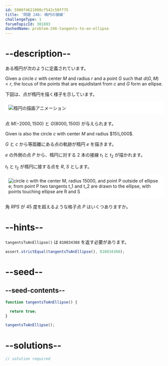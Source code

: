 ```yaml
---
id: 5900f4621000cf542c50ff75
title: '問題 246: 楕円の接線'
challengeType: 1
forumTopicId: 301893
dashedName: problem-246-tangents-to-an-ellipse
---
```


# --description--

ある楕円が次のように定義されています。

Given a circle $c$ with center $M$ and radius $r$ and a point $G$ such that $d(G, M) < r$, the locus of the points that are equidistant from $c$ and $G$ form an ellipse.

下図は、点が楕円を描く様子を示しています。

<img alt="楕円の描画アニメーション" src="https://cdn.freecodecamp.org/curriculum/project-euler/tangents-to-an-ellipse-1.gif" style="background-color: white; padding: 10px; display: block; margin-right: auto; margin-left: auto; margin-bottom: 1.2rem;" />

点 $M(-2000, 1500)$ と $G(8000, 1500)$ が与えられます。

Given is also the circle $c$ with center $M$ and radius $15\\,000$.

$G$ と $c$ から等距離にある点の軌跡が楕円 $e$ を描きます。

$e$ の外側の点 $P$ から、楕円に対する 2 本の接線 $t_1$ と $t_2$ が描かれます。

$t_1$ と $t_2$ が楕円に接する点を $R$, $S$ とします。

<img alt="circle c with the center M, radius 15000, and point P outside of ellipse e; from point P two tangents t_1 and t_2 are drawn to the ellipse, with points touching ellipse are R and S" src="https://cdn.freecodecamp.org/curriculum/project-euler/tangents-to-an-ellipse-2.gif" style="background-color: white; padding: 10px; display: block; margin-right: auto; margin-left: auto; margin-bottom: 1.2rem;" />

角 $RPS$ が 45 度を超えるような格子点 $P$ はいくつありますか。

# --hints--

`tangentsToAnEllipse()` は `810834388` を返す必要があります。

```js
assert.strictEqual(tangentsToAnEllipse(), 810834388);
```

# --seed--

## --seed-contents--

```js
function tangentsToAnEllipse() {

  return true;
}

tangentsToAnEllipse();
```

# --solutions--

```js
// solution required
```
